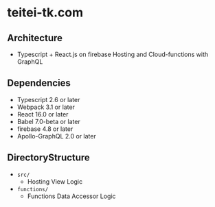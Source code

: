 # teitei-tk.com

## Architecture
* Typescript + React.js on firebase Hosting and Cloud-functions with GraphQL

## Dependencies
* Typescript 2.6 or later
* Webpack 3.1 or later
* React 16.0 or later
* Babel 7.0-beta or later
* firebase 4.8 or later
* Apollo-GraphQL 2.0 or later

## DirectoryStructure
* ``` src/ ```
  * Hosting View Logic
* ``` functions/ ```
  * Functions Data Accessor Logic
